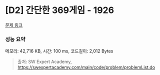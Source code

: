 # [D2] 간단한 369게임 - 1926 

[문제 링크](https://swexpertacademy.com/main/code/problem/problemDetail.do?contestProbId=AV5PTeo6AHUDFAUq) 

### 성능 요약

메모리: 42,716 KB, 시간: 100 ms, 코드길이: 2,012 Bytes



> 출처: SW Expert Academy, https://swexpertacademy.com/main/code/problem/problemList.do